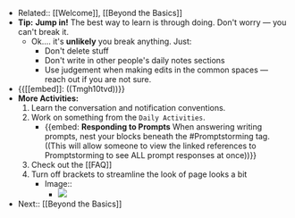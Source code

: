 - Related:: [[Welcome]], [[Beyond the Basics]]
- **Tip:**  __Jump in!__ The best way to learn is through doing. Don't worry — you can't break it.
    - Ok.... it's __unlikely__ you break anything. Just:
        - Don't delete stuff
        - Don't write in other people's daily notes sections
        - Use judgement when making edits in the common spaces — reach out if you are not sure.
- {{[[embed]]: ((Tmgh10tvd))}}
- **More Activities:**
    1. Learn the conversation and notification conventions.
    2. Work on something from the `Daily Activities`.
        - {{embed: **Responding to Prompts**
When answering writing prompts, nest your blocks beneath the #Promptstorming tag. ((This will allow someone to view the linked references to Promptstorming to see ALL prompt responses at once))}}
    3. Check out the [[FAQ]]
    4. Turn off brackets to streamline the look of page looks a bit
        - Image::
            - ![](https://firebasestorage.googleapis.com/v0/b/firescript-577a2.appspot.com/o/imgs%2Fapp%2FRoam-Collective%2FXsnU1mv_dy.png?alt=media&token=63269f48-46bd-4f82-ad37-dfe19277e68d)
- Next:: [[Beyond the Basics]]
